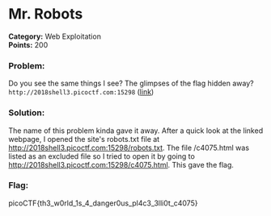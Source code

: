 # Mr. Robots
__Category:__ Web Exploitation  
__Points:__ 200

### Problem:

Do you see the same things I see? The glimpses of the flag hidden away? `http://2018shell3.picoctf.com:15298` ([link](http://2018shell3.picoctf.com:15298/))

### Solution:

The name of this problem kinda gave it away. After a quick look at the linked webpage, I opened the site's robots.txt file at http://2018shell3.picoctf.com:15298/robots.txt. The file /c4075.html was listed as an excluded file so I tried to open it by going to http://2018shell3.picoctf.com:15298/c4075.html. This gave the flag.

### Flag:

picoCTF{th3_w0rld_1s_4_danger0us_pl4c3_3lli0t_c4075}

